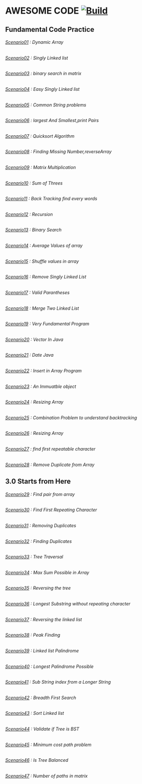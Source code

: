 #  AWESOME CODE [![Build](https://github.com/DONAR-0/ALGORITHMS/actions/workflows/build.yml/badge.svg?branch=main)](https://github.com/DONAR-0/ALGORITHMS/actions/workflows/build.yml)
## Fundamental Code Practice
###### [Scenario01](/awsome/src/main/java/aw/some/Scenario01.java) :  Dynamic Array
###### [Scenario02](/awsome/src/main/java/aw/some/Scenario02.java) :  Singly Linked list
###### [Scenario03](/awsome/src/main/java/aw/some/Scenario03.java) :  binary search in matrix
###### [Scenario04](/awsome/src/main/java/aw/some/Scenario04.java) :  Easy Singly Linked list
###### [Scenario05](/awsome/src/main/java/aw/some/Scenario05.java) :  Common String problems
###### [Scenario06](/awsome/src/main/java/aw/some/Scenario06.java) :  largest And Smallest,print Pairs
###### [Scenario07](/awsome/src/main/java/aw/some/Scenario07.java) :  Quicksort Algorithm
###### [Scenario08](/awsome/src/main/java/aw/some/Scenario08.java) :  Finding Missing Number,reverseArray
###### [Scenario09](/awsome/src/main/java/aw/some/Scenario09.java) :  Matrix Multiplication
###### [Scenario10](/awsome/src/main/java/aw/some/Scenario10.java) :  Sum of Threes
###### [Scenario11](/awsome/src/main/java/aw/some/Scenario11.java) :  Back Tracking find every words
###### [Scenario12](/awsome/src/main/java/aw/some/Scenario12.java) :  Recursion
###### [Scenario13](/awsome/src/main/java/aw/some/Scenario13.java) :  Binary Search
###### [Scenario14](/awsome/src/main/java/aw/some/Scenario14.java) :  Average Values of array
###### [Scenario15](/awsome/src/main/java/aw/some/Scenario15.java) :  Shuffle values in array
###### [Scenario16](/awsome/src/main/java/aw/some/Scenario16.java) :  Remove Singly Linked List 
###### [Scenario17](/awsome/src/main/java/aw/some/Scenario17.java) :  Valid Parantheses
###### [Scenario18](/awsome/src/main/java/aw/some/Scenario18.java) :  Merge Two Linked List
###### [Scenario19](/awsome/src/main/java/aw/some/Scenario19.java) :  Very Fundamental Program
###### [Scenario20](/awsome/src/main/java/aw/some/Scenario20.java) :  Vector In Java
###### [Scenario21](/awsome/src/main/java/aw/some/Scenario21.java) :  Date Java
###### [Scenario22](/awsome/src/main/java/aw/some/Scenario22.java) :  Insert in Array Program
###### [Scenario23](/awsome/src/main/java/aw/some/Scenario23.java) :  An Immuatble object
###### [Scenario24](/awsome/src/main/java/aw/some/Scenario24.java) :  Resizing Array
###### [Scenario25](/awsome/src/main/java/aw/some/Scenario25.java) :  Combination Problem to understand backtracking
###### [Scenario26](/awsome/src/main/java/aw/some/Scenario26.java) :  Resizing Array
###### [Scenario27](/awsome/src/main/java/aw/some/Scenario27.java) :  find first repeatable character
###### [Scenario28](/awsome/src/main/java/aw/some/Scenario28.java) :  Remove Duplicate from Array
## 3.0 Starts from Here
###### [Scenario29](/awsome/src/main/java/aw/some/Scenario29.java) :  Find pair from array
###### [Scenario30](/awsome/src/main/java/aw/some/Scenario30.java) :  Find First Repeating Character
###### [Scenario31](/awsome/src/main/java/aw/some/Scenario31.java) :  Removing Duplicates
###### [Scenario32](/awsome/src/main/java/aw/some/Scenario32.java) :  Finding Duplicates
###### [Scenario33](/awsome/src/main/java/aw/some/Scenario33.java) :  Tree Traversal
###### [Scenario34](/awsome/src/main/java/aw/some/Scenario34.java) :  Max Sum Possible in Array
###### [Scenario35](/awsome/src/main/java/aw/some/Scenario35.java) :  Reversing the tree
###### [Scenario36](/awsome/src/main/java/aw/some/Scenario36.java) :  Longest Substring without repeating character 
###### [Scenario37](/awsome/src/main/java/aw/some/Scenario37.java) :  Reversing the linked list
###### [Scenario38](/awsome/src/main/java/aw/some/Scenario38.java) :  Peak Finding
###### [Scenario39](/awsome/src/main/java/aw/some/Scenario39.java) :  Linked list Palindrome
###### [Scenario40](/awsome/src/main/java/aw/some/Scenario40.java) :  Longest Palindrome Possible
###### [Scenario41](/awsome/src/main/java/aw/some/Scenario41.java) :  Sub String index from a Longer String
###### [Scenario42](/awsome/src/main/java/aw/some/Scenario42.java) :  Breadth First Search
###### [Scenario43](/awsome/src/main/java/aw/some/Scenario43.java) :  Sort Linked list
###### [Scenario44](/awsome/src/main/java/aw/some/Scenario44.java) :  Validate if Tree is BST
###### [Scenario45](/awsome/src/main/java/aw/some/Scenario45.java) :  Minimum cost path problem
###### [Scenario46](/awsome/src/main/java/aw/some/Scenario46.java) :  Is Tree Balanced
###### [Scenario47](/awsome/src/main/java/aw/some/Scenario47.java) :  Number of paths in matrix
